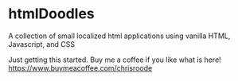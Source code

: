 # htmlDoodles
A collection of small localized html applications using vanilla HTML, Javascript, and CSS

Just getting this started.  Buy me a coffee if you like what is here!
https://www.buymeacoffee.com/chrisroode
